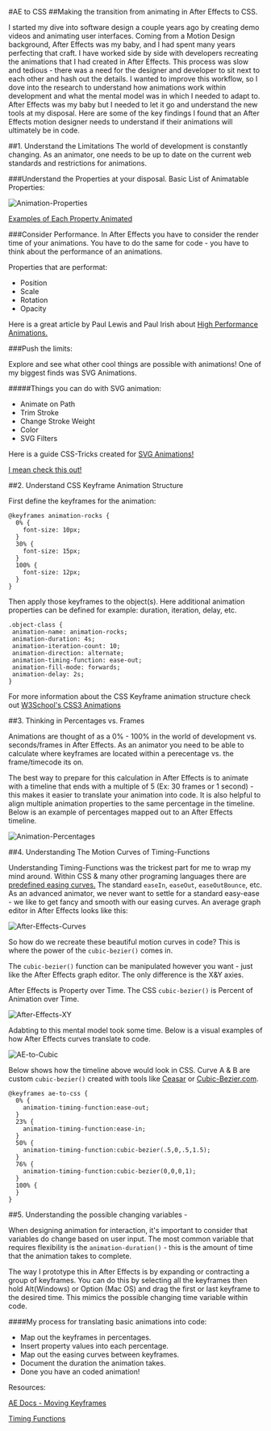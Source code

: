 #AE to CSS
##Making the transition from animating in After Effects to CSS.

I started my dive into software design a couple years ago by creating demo videos and animating user interfaces. Coming from a Motion Design background, After Effects was my baby, and I had spent many years perfecting that craft. I have worked side by side with developers recreating the animations that I had created in After Effects. This process was slow and tedious - there was a need for the designer and developer to sit next to each other and hash out the details. I wanted to improve this workflow, so I dove into the research to understand how animations work within development and what the mental model was in which I needed to adapt to. After Effects was my baby but I needed to let it go and understand the new tools at my disposal. Here are some of the key findings I found that an After Effects motion designer needs to understand if their animations will ultimately be in code.


##1. Understand the Limitations
The world of development is constantly changing. As an animator, one needs to be up to date on the current web standards and restrictions for animations.

###Understand the Properties at your disposal.
Basic List of Animatable Properties: 

![Animation-Properties](images/animation-properties.png)

[Examples of Each Property Animated](http://leaverou.github.io/animatable/)

###Consider Performance.
In After Effects you have to consider the render time of your animations. You have to do the same for code - you have to think about the performance of an animations.

Properties that are performat:

* Position
* Scale
* Rotation
* Opacity

Here is a great article by Paul Lewis and Paul Irish about [High Performance Animations.](
http://www.html5rocks.com/en/tutorials/speed/high-performance-animations/)

###Push the limits:

Explore and see what other cool things are possible with animations! One of my biggest finds was SVG Animations.

#####Things you can do with SVG animation:
* Animate on Path
* Trim Stroke
* Change Stroke Weight
* Color
* SVG Filters

Here is a guide CSS-Tricks created for [SVG Animations!](http://css-tricks.com/guide-svg-animations-smil/)

[I mean check this out!](http://codepen.io/lbebber/pen/RNgBPP?editors=110)


##2. Understand CSS Keyframe Animation Structure

First define the keyframes for the animation:

	@keyframes animation-rocks {
	  0% {
	    font-size: 10px;
	  }
	  30% {
	    font-size: 15px;
	  }
	  100% {
	    font-size: 12px;
	  }
	}
	
Then apply those keyframes to the object(s). Here additional animation properties can be defined for example: duration, iteration, delay, etc.

	.object-class {
	 animation-name: animation-rocks;
	 animation-duration: 4s;
	 animation-iteration-count: 10;
	 animation-direction: alternate;
	 animation-timing-function: ease-out;
	 animation-fill-mode: forwards;
	 animation-delay: 2s;
	}

For more information about the CSS Keyframe animation structure check out [W3School's CSS3 Animations](http://www.w3schools.com/css/css3_animations.asp)

##3. Thinking in Percentages vs. Frames

Animations are thought of as a 0% - 100% in the world of development vs. seconds/frames in After Effects. As an animator you need to be able to calculate where keyframes are located within a perecentage vs. the frame/timecode its on. 

The best way to prepare for this calculation in After Effects is to animate with a timeline that ends with a multiple of 5 (Ex: 30 frames or 1 second) - this makes it easier to translate your animation into code. It is also helpful to align multiple animation properties to the same percentage in the timeline. Below is an example of percentages mapped out to an After Effects timeline.

![Animation-Percentages](images/percentage-timeline.png)


##4. Understanding The Motion Curves of Timing-Functions

Understanding Timing-Functions was the trickest part for me to wrap my mind around. Within CSS & many other programing languages there are [predefined easing curves.](http://easings.net/) The standard `easeIn`, `easeOut`, `easeOutBounce`, etc. As an advanced animator, we never want to settle for a standard easy-ease - we like to get fancy and smooth with our easing curves. An average graph editor in After Effects looks like this:

![After-Effects-Curves](images/beautiful-ae-curves.png)

So how do we recreate these beautiful motion curves in code? This is where the power of the `cubic-bezier()` comes in.

The `cubic-bezier()` function can be manipulated however you want - just like the After Effects graph editor. The only difference is the X&Y axies. 

After Effects is Property over Time. The CSS `cubic-bezier()` is Percent of Animation over Time.

![After-Effects-XY](images/ae-css-xy.png)


Adabting to this mental model took some time. Below is a visual examples of how After Effects curves translate to code.

![AE-to-Cubic](images/ae-cubic-2.png)

Below shows how the timeline above would look in CSS. Curve A & B are custom `cubic-bezier()` created with tools like [Ceasar](http://matthewlein.com/ceaser/) or [Cubic-Bezier.com](http://cubic-bezier.com/).


	@keyframes ae-to-css {
	  0% {
	    animation-timing-function:ease-out;
	  }
	  23% {
	    animation-timing-function:ease-in;
	  }
	  50% {
	    animation-timing-function:cubic-bezier(.5,0,.5,1.5);
	  }
	  76% {
	    animation-timing-function:cubic-bezier(0,0,0,1);
	  }
	  100% {
	  }
	}



##5. Understanding the possible changing variables -

When designing animation for interaction, it's important to consider that variables do change based on user input. The most common variable that requires flexibility is the `animation-duration()` - this is the amount of time that the animation takes to complete.

The way I prototype this in After Effects is by expanding or contracting a group of keyframes. You can do this by selecting all the keyframes then hold Alt(Windows) or Option (Mac OS) and drag the first or last keyframe to the desired time. This mimics the possible changing time variable within code.


####My process for translating basic animations into code:

* Map out the keyframes in percentages.
* Insert property values into each percentage.
* Map out the easing curves between keyframes.
* Document the duration the animation takes.
* Done you have an coded animation!



Resources: 

 [AE Docs - Moving Keyframes](https://helpx.adobe.com/after-effects/using/editing-moving-copying-keyframes.html#move_keyframes_in_time)
 
[Timing Functions](http://www.smashingmagazine.com/2014/04/15/understanding-css-timing-functions/)






